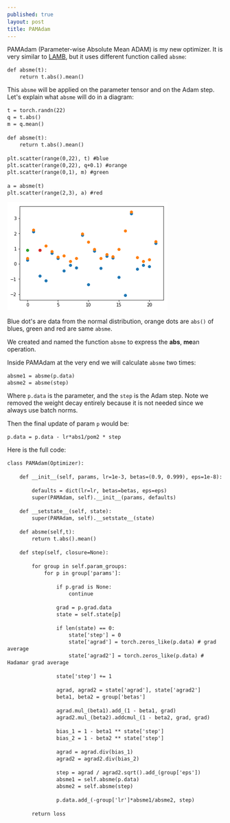 ```yaml
---
published: true
layout: post
title: PAMAdam
---
```


PAMAdam (Parameter-wise Absolute Mean ADAM) is my new optimizer. It is very similar to [LAMB](https://dejanbatanjac.github.io/2019/08/27/LAMB.html), but it uses different function called `absme`:

    def absme(t):        
        return t.abs().mean()

This `absme` will be applied on the parameter tensor and on the Adam step.
Let's explain what `absme` will do in a diagram:

    t = torch.randn(22)
    q = t.abs()
    m = q.mean()

    def absme(t):
        return t.abs().mean()

    plt.scatter(range(0,22), t) #blue
    plt.scatter(range(0,22), q+0.1) #orange
    plt.scatter(range(0,1), m) #green

    a = absme(t)
    plt.scatter(range(2,3), a) #red

![IMG](/images/pamadam.png)

Blue dot's are data from the normal distribution, orange dots are `abs()` of blues, green and red are same `absme`.

We created and named the function `absme` to express the **abs**, **me**an operation.

Inside PAMAdam at the very end we will calculate `absme` two times: 

    absme1 = absme(p.data)
    absme2 = absme(step)

Where `p.data` is the parameter, and the `step` is the Adam step. Note we removed the weight decay entirely because it is not needed since we always use batch norms.

Then the final update of param `p` would be: 

    p.data = p.data - lr*abs1/pom2 * step

Here is the full code:

    class PAMAdam(Optimizer):

        def __init__(self, params, lr=1e-3, betas=(0.9, 0.999), eps=1e-8):
            
            defaults = dict(lr=lr, betas=betas, eps=eps)
            super(PAMAdam, self).__init__(params, defaults)

        def __setstate__(self, state):
            super(PAMAdam, self).__setstate__(state)

        def absme(self,t):        
            return t.abs().mean()
        
        def step(self, closure=None):        
            
            for group in self.param_groups:
                for p in group['params']:
                    
                    if p.grad is None:
                        continue  
                        
                    grad = p.grad.data                
                    state = self.state[p] 
                    
                    if len(state) == 0:
                        state['step'] = 0                    
                        state['agrad'] = torch.zeros_like(p.data) # grad average                
                        state['agrad2'] = torch.zeros_like(p.data) # Hadamar grad average
                        
                    state['step'] += 1
                    
                    agrad, agrad2 = state['agrad'], state['agrad2'] 
                    beta1, beta2 = group['betas']
                    
                    agrad.mul_(beta1).add_(1 - beta1, grad)
                    agrad2.mul_(beta2).addcmul_(1 - beta2, grad, grad) 

                    bias_1 = 1 - beta1 ** state['step']
                    bias_2 = 1 - beta2 ** state['step'] 
                    
                    agrad = agrad.div(bias_1)
                    agrad2 = agrad2.div(bias_2)
                    
                    step = agrad / agrad2.sqrt().add_(group['eps'])
                    absme1 = self.absme(p.data)
                    absme2 = self.absme(step)
                
                    p.data.add_(-group['lr']*absme1/absme2, step)

            return loss
